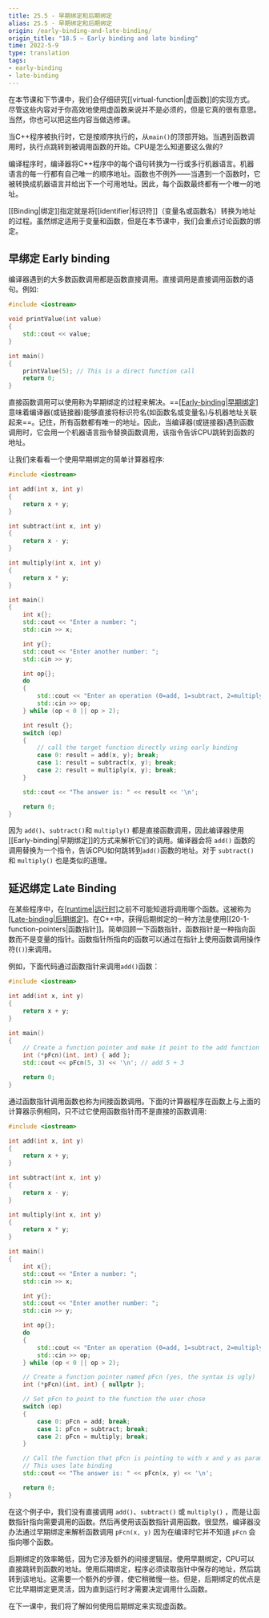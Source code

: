 ```yaml
---
title: 25.5 - 早期绑定和后期绑定
alias: 25.5 - 早期绑定和后期绑定
origin: /early-binding-and-late-binding/
origin_title: "18.5 — Early binding and late binding"
time: 2022-5-9
type: translation
tags:
- early-binding
- late-binding
---
```



在本节课和下节课中，我们会仔细研究[[virtual-function|虚函数]]的实现方式。尽管这些内容对于你高效地使用虚函数来说并不是必须的，但是它真的很有意思。当然，你也可以把这些内容当做选修课。

当C++程序被执行时，它是按顺序执行的，从`main()`的顶部开始。当遇到函数调用时，执行点跳转到被调用函数的开始。CPU是怎么知道要这么做的?

编译程序时，编译器将C++程序中的每个语句转换为一行或多行机器语言。机器语言的每一行都有自己唯一的顺序地址。函数也不例外——当遇到一个函数时，它被转换成机器语言并给出下一个可用地址。因此，每个函数最终都有一个唯一的地址。

[[Binding|绑定]]指定就是将[[identifier|标识符]]（变量名或函数名）转换为地址的过程。虽然绑定适用于变量和函数，但是在本节课中，我们会重点讨论函数的绑定。

## 早绑定 Early binding

编译器遇到的大多数函数调用都是函数直接调用。直接调用是直接调用函数的语句。例如:


```cpp
#include <iostream>

void printValue(int value)
{
    std::cout << value;
}

int main()
{
    printValue(5); // This is a direct function call
    return 0;
}
```

直接函数调用可以使用称为早期绑定的过程来解决。==[[Early-binding|早期绑定]](也称为静态绑定)意味着编译器(或链接器)能够直接将标识符名(如函数名或变量名)与机器地址关联起来==。记住，所有函数都有唯一的地址。因此，当编译器(或链接器)遇到函数调用时，它会用一个机器语言指令替换函数调用，该指令告诉CPU跳转到函数的地址。

让我们来看看一个使用早期绑定的简单计算器程序:

```cpp
#include <iostream>

int add(int x, int y)
{
    return x + y;
}

int subtract(int x, int y)
{
    return x - y;
}

int multiply(int x, int y)
{
    return x * y;
}

int main()
{
    int x{};
    std::cout << "Enter a number: ";
    std::cin >> x;

    int y{};
    std::cout << "Enter another number: ";
    std::cin >> y;

    int op{};
    do
    {
        std::cout << "Enter an operation (0=add, 1=subtract, 2=multiply): ";
        std::cin >> op;
    } while (op < 0 || op > 2);

    int result {};
    switch (op)
    {
        // call the target function directly using early binding
        case 0: result = add(x, y); break;
        case 1: result = subtract(x, y); break;
        case 2: result = multiply(x, y); break;
    }

    std::cout << "The answer is: " << result << '\n';

    return 0;
}
```


因为 `add()`、`subtract()`和 `multiply()` 都是直接函数调用，因此编译器使用[[Early-binding|早期绑定]]的方式来解析它们的调用。编译器会将 `add()` 函数的调用替换为一个指令，告诉CPU如何跳转到`add()`函数的地址。对于 `subtract()` 和 `multiply()` 也是类似的道理。

## 延迟绑定 Late Binding

在某些程序中，在[[runtime|运行时]](程序运行时)之前不可能知道将调用哪个函数。这被称为[[Late-binding|后期绑定]](或动态绑定)。在C++中，获得后期绑定的一种方法是使用[[20-1-function-pointers|函数指针]]。简单回顾一下函数指针，函数指针是一种指向函数而不是变量的指针。函数指针所指向的函数可以通过在指针上使用函数调用操作符(`()`)来调用。

例如，下面代码通过函数指针来调用`add()`函数：

```cpp
#include <iostream>

int add(int x, int y)
{
    return x + y;
}

int main()
{
    // Create a function pointer and make it point to the add function
    int (*pFcn)(int, int) { add };
    std::cout << pFcn(5, 3) << '\n'; // add 5 + 3

    return 0;
}
```

通过函数指针调用函数也称为间接函数调用。下面的计算器程序在函数上与上面的计算器示例相同，只不过它使用函数指针而不是直接的函数调用:


```cpp
#include <iostream>

int add(int x, int y)
{
    return x + y;
}

int subtract(int x, int y)
{
    return x - y;
}

int multiply(int x, int y)
{
    return x * y;
}

int main()
{
    int x{};
    std::cout << "Enter a number: ";
    std::cin >> x;

    int y{};
    std::cout << "Enter another number: ";
    std::cin >> y;

    int op{};
    do
    {
        std::cout << "Enter an operation (0=add, 1=subtract, 2=multiply): ";
        std::cin >> op;
    } while (op < 0 || op > 2);

    // Create a function pointer named pFcn (yes, the syntax is ugly)
    int (*pFcn)(int, int) { nullptr };

    // Set pFcn to point to the function the user chose
    switch (op)
    {
        case 0: pFcn = add; break;
        case 1: pFcn = subtract; break;
        case 2: pFcn = multiply; break;
    }

    // Call the function that pFcn is pointing to with x and y as parameters
    // This uses late binding
    std::cout << "The answer is: " << pFcn(x, y) << '\n';

    return 0;
}
```


在这个例子中，我们没有直接调用 `add()`、`subtract()` 或 `multiply()` ，而是让函数指针指向需要调用的函数。然后再使用该函数指针调用函数。很显然，编译器没办法通过早期绑定来解析函数调用 `pFcn(x, y)` 因为在编译时它并不知道 `pFcn` 会指向哪个函数。

后期绑定的效率略低，因为它涉及额外的间接逻辑层。使用早期绑定，CPU可以直接跳转到函数的地址。使用后期绑定，程序必须读取指针中保存的地址，然后跳转到该地址。这需要一个额外的步骤，使它稍微慢一些。但是，后期绑定的优点是它比早期绑定更灵活，因为直到运行时才需要决定调用什么函数。

在下一课中，我们将了解如何使用后期绑定来实现虚函数。